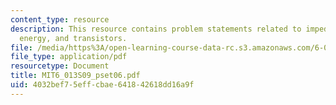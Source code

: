 ```yaml
---
content_type: resource
description: This resource contains problem statements related to impedance, magnetic
  energy, and transistors.
file: /media/https%3A/open-learning-course-data-rc.s3.amazonaws.com/6-013-electromagnetics-and-applications-spring-2009/4032bef75effcbae641842618dd16a9f_MIT6_013S09_pset06.pdf
file_type: application/pdf
resourcetype: Document
title: MIT6_013S09_pset06.pdf
uid: 4032bef7-5eff-cbae-6418-42618dd16a9f
---
```

